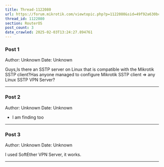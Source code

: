 ```yaml
---
title: Thread-1122080
url: https://forum.mikrotik.com/viewtopic.php?p=1122080&sid=49f92a630bc7970d8ca50523be880e8f#p1122080
thread_id: 1122080
section: RouterOS
post_count: 3
date_crawled: 2025-02-03T13:24:27.894761
---
```


### Post 1
Author: Unknown
Date: Unknown

Guys,Is there an SSTP server on Linux that is compatible with the Mikrotik SSTP client?Has anyone managed to configure Mikrotik SSTP client => any Linux SSTP VPN Server?

---
### Post 2
Author: Unknown
Date: Unknown

+ I am finding too

---
### Post 3
Author: Unknown
Date: Unknown

I used SoftEther VPN Server, it works.

---
